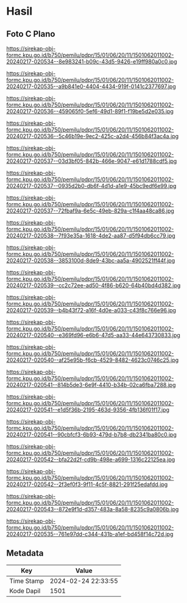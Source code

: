 # Hasil

## Foto C Plano

https://sirekap-obj-formc.kpu.go.id/b750/pemilu/pdpr/15/01/06/20/11/1501062011002-20240217-020534--8e983241-b09c-43d5-9426-e19ff980a0c0.jpg

https://sirekap-obj-formc.kpu.go.id/b750/pemilu/pdpr/15/01/06/20/11/1501062011002-20240217-020535--a9b841e0-4404-4434-919f-0141c2377697.jpg

https://sirekap-obj-formc.kpu.go.id/b750/pemilu/pdpr/15/01/06/20/11/1501062011002-20240217-020536--459065f0-5ef6-49d1-89f1-f19be5d2e035.jpg

https://sirekap-obj-formc.kpu.go.id/b750/pemilu/pdpr/15/01/06/20/11/1501062011002-20240217-020536--5c46b19e-9ec2-425c-a2d4-456b84f3ac4a.jpg

https://sirekap-obj-formc.kpu.go.id/b750/pemilu/pdpr/15/01/06/20/11/1501062011002-20240217-020537--03d3bf05-842b-466e-9047-e61d1788cdf5.jpg

https://sirekap-obj-formc.kpu.go.id/b750/pemilu/pdpr/15/01/06/20/11/1501062011002-20240217-020537--0935d2b0-db6f-4d1d-a1e9-45bc9edf6e99.jpg

https://sirekap-obj-formc.kpu.go.id/b750/pemilu/pdpr/15/01/06/20/11/1501062011002-20240217-020537--72fbaf9a-6e5c-49eb-829a-c1f4aa48ca86.jpg

https://sirekap-obj-formc.kpu.go.id/b750/pemilu/pdpr/15/01/06/20/11/1501062011002-20240217-020538--7f93e35a-1618-4de2-aa87-d5f94db6cc79.jpg

https://sirekap-obj-formc.kpu.go.id/b750/pemilu/pdpr/15/01/06/20/11/1501062011002-20240217-020538--3853100d-8de9-43bc-aa5a-4902521ff44f.jpg

https://sirekap-obj-formc.kpu.go.id/b750/pemilu/pdpr/15/01/06/20/11/1501062011002-20240217-020539--cc2c72ee-ad50-4f86-b620-64b40bd4d382.jpg

https://sirekap-obj-formc.kpu.go.id/b750/pemilu/pdpr/15/01/06/20/11/1501062011002-20240217-020539--b4b43f72-a16f-4d0e-a033-c43f8c766e96.jpg

https://sirekap-obj-formc.kpu.go.id/b750/pemilu/pdpr/15/01/06/20/11/1501062011002-20240217-020540--e369fd96-e6b6-47d5-aa33-44e643730833.jpg

https://sirekap-obj-formc.kpu.go.id/b750/pemilu/pdpr/15/01/06/20/11/1501062011002-20240217-020540--af25e95b-f6cb-4529-8482-4623c0746c25.jpg

https://sirekap-obj-formc.kpu.go.id/b750/pemilu/pdpr/15/01/06/20/11/1501062011002-20240217-020541--814b5de3-6e9f-4410-b34b-02ca6fba7288.jpg

https://sirekap-obj-formc.kpu.go.id/b750/pemilu/pdpr/15/01/06/20/11/1501062011002-20240217-020541--e1d5f36b-2195-463d-9356-4fb136f01f17.jpg

https://sirekap-obj-formc.kpu.go.id/b750/pemilu/pdpr/15/01/06/20/11/1501062011002-20240217-020541--90cbfcf3-6b93-479d-b7b8-db2341ba80c0.jpg

https://sirekap-obj-formc.kpu.go.id/b750/pemilu/pdpr/15/01/06/20/11/1501062011002-20240217-020542--bfa22d2f-cd9b-498e-a699-1316c22125ea.jpg

https://sirekap-obj-formc.kpu.go.id/b750/pemilu/pdpr/15/01/06/20/11/1501062011002-20240217-020542--2f3ef0f3-9f11-4c5f-8821-291f25edafdd.jpg

https://sirekap-obj-formc.kpu.go.id/b750/pemilu/pdpr/15/01/06/20/11/1501062011002-20240217-020543--872e9f1d-d357-483a-8a58-8235c9a0806b.jpg

https://sirekap-obj-formc.kpu.go.id/b750/pemilu/pdpr/15/01/06/20/11/1501062011002-20240217-020535--761e97dd-c344-431b-a1ef-bd458f14c72d.jpg


## Metadata

| Key        | Value               |
| ---------- | ------------------- |
| Time Stamp | 2024-02-24 22:33:55 |
| Kode Dapil | 1501                |



